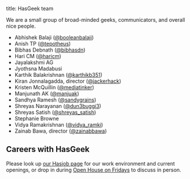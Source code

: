 title: HasGeek team

We are a small group of broad-minded geeks, communicators, and overall nice people.

* Abhishek Balaji ([@booleanbalaji](https://twitter.com/booleanbalaji))
* Anish TP ([@tepotheus](https://twitter.com/tepotheus))
* Bibhas Debnath ([@bibhasdn](https://twitter.com/bibhasdn))
* Hari CM ([@haricm](http://twitter.com/haricm))
* Jayalakshmi AG
* Jyothsna Madabusi
* Karthik Balakrishnan ([@karthikb351](https://twitter.com/karthikb351))
* Kiran Jonnalagadda, director ([@jackerhack](https://twitter.com/jackerhack))
* Kristen McQuillin ([@mediatinker](https://twitter.com/mediatinker))
* Manjunath AK ([@manjuak](https://twitter.com/manjuak))
* Sandhya Ramesh ([@sandygrains](https://twitter.com/sandygrains))
* Shreyas Narayanan ([@dun3buggi3](https://twitter.com/dun3buggi3))
* Shreyas Satish ([@shreyas_satish](https://twitter.com/shreyas_satish))
* Stephanie Browne
* Vidya Ramakrishnan ([@vidya_ramki](https://twitter.com/vidya_ramki))
* Zainab Bawa, director ([@zainabbawa](https://twitter.com/zainabbawa))

## Careers with HasGeek
Please look up [our Hasjob page](https://hasjob.co/hasgeek.com) for our work environment and current openings, or drop in during [Open House on Fridays](contact) to discuss in person.
